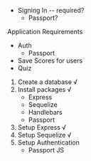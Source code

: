 - Signing In -- required?
	- Passport?

Application Requirements
 - Auth
 	+ Passport
 - Save Scores for users
 - Quiz


 1. Create a database √
 2. Install packages √
 	- Express
 	- Sequelize
 	- Handlebars
 	- Passport
 3. Setup Express √
 4. Setup Sequelize √
 5. Setup Authentication
 	- Passport JS
